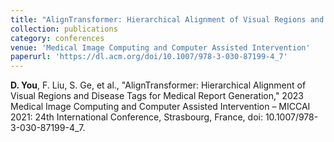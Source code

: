 ```yaml
---
title: "AlignTransformer: Hierarchical Alignment of Visual Regions and Disease Tags for Medical Report Generation."
collection: publications
category: conferences
venue: 'Medical Image Computing and Computer Assisted Intervention'
paperurl: 'https://dl.acm.org/doi/10.1007/978-3-030-87199-4_7'
---
```


**D. You**, F. Liu, S. Ge, et al., "AlignTransformer: Hierarchical Alignment of Visual Regions and Disease Tags for Medical Report Generation," 2023 Medical Image Computing and Computer Assisted Intervention – MICCAI 2021: 24th International Conference, Strasbourg, France, doi: 10.1007/978-3-030-87199-4_7. 



